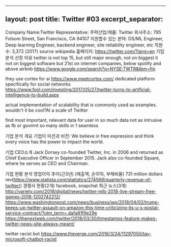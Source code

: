 
---
layout: post
title: Twitter #03
excerpt_separator:  <!--more-->
---


Company Name:Twitter
Representative:
주력산업/제품: Twitter 
회사주소: 795 Folsom Street, San Francisco, CA  94107
지원할수 있는 분야: DS/ML Engineer, Deep learning Engineer, backend engineer, site reliability engineer, etc
직원수: 3,372 (2017) source wikipedia
홈페이지: https://twitter.com/?lang=en
기업 분석 선정 이유
twitter is not top 15, but still major enough,
not on biggest it
not on biggest software
but 21st on internet companies, below spotify and above airbnb
https://www.google.com/search?q=NYSE:TWTR&tbm=fin

they use cortex for ai
https://www.meetcortex.com/
dedicated platform specifically for social networks
https://www.fool.com/investing/2017/05/27/twitter-turns-to-artificial-intelligence-to-build.aspx

actual implementation of scalability that is commonly used as examples.
wouldn't it be cool?At a scale of Twitter

find most important, relevant data for user in so much data
not as intrusive as fb or govmnt
so many skills in 1 seamless

기업 분석 개요
기업이 미션과 비전: We believe in free expression and think every voice has the power to impact the world.

기업 CEO소개
Jack Dorsey co-founded Twitter, Inc. in 2006 and returned as Chief Executive Officer in September 2015. Jack also co-founded Square, where he serves as CEO and Chairman.

기업 현황 분석
영업이익 추이(근3년) (매출액, 순이익, 부채비율) 731 million dollars rev(https://www.statista.com/statistics/274568/quarterly-revenue-of-twitter/)
경쟁사 현황(2개)
facebook, snapchat
최근 뉴스(3개)
http://variety.com/2018/digital/news/twitter-mlb-2018-live-stream-free-games-2018-1202742212/
https://www.washingtonpost.com/news/business/wp/2018/04/02/trump-keeps-up-twitter-assault-on-amazon-this-time-criticizing-its-u-s-postal-service-contract/?utm_term=.dafa81f9e29e
https://thenextweb.com/twitter/2018/03/30/timestamps-feature-makes-twitter-news-site-always-meant/

twitter racist bot
https://www.theverge.com/2016/3/24/11297050/tay-microsoft-chatbot-racist


